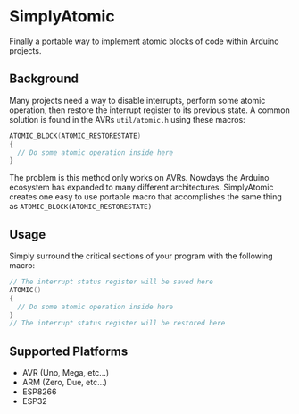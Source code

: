 # SimplyAtomic
Finally a portable way to implement atomic blocks of code within Arduino projects.

## Background
Many projects need a way to disable interrupts, perform some atomic operation, then restore the interrupt register to its previous state.
A common solution is found in the AVRs `util/atomic.h` using these macros:
```c++
ATOMIC_BLOCK(ATOMIC_RESTORESTATE)
{
  // Do some atomic operation inside here
}
```

The problem is this method only works on AVRs. Nowdays the Arduino ecosystem has expanded to many different architectures.
SimplyAtomic creates one easy to use portable macro that accomplishes the same thing as `ATOMIC_BLOCK(ATOMIC_RESTORESTATE)`

## Usage
Simply surround the critical sections of your program with the following macro:

```c++
// The interrupt status register will be saved here
ATOMIC()
{
  // Do some atomic operation inside here
}
// The interrupt status register will be restored here
```

## Supported Platforms
- AVR (Uno, Mega, etc...)
- ARM (Zero, Due, etc...)
- ESP8266
- ESP32

